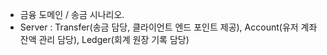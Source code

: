 - 금융 도메인 / 송금 시나리오.
- Server : Transfer(송금 담당, 클라이언트 엔드 포인트 제공), Account(유저 계좌 잔액 관리 담당), Ledger(회계 원장 기록 담당)
